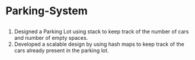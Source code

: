 # Parking-System

##
1.	Designed a Parking Lot using stack to keep track of the number of cars and number of empty spaces. 
2.	Developed a scalable design by using hash maps to keep track of the cars already present in the parking lot.
